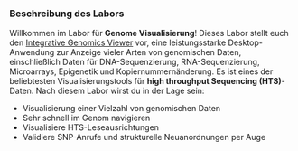 ### Beschreibung des Labors

Willkommen im Labor für **Genome Visualisierung**! Dieses Labor stellt euch den [Integrative Genomics Viewer](http://www.broadinstitute.org/igv) vor, eine leistungsstarke Desktop-Anwendung zur Anzeige vieler Arten von genomischen Daten, einschließlich Daten für DNA-Sequenzierung, RNA-Sequenzierung, Microarrays, Epigenetik und Kopiernummernänderung. Es ist eines der beliebtesten Visualisierungstools für **high throughput Sequencing (HTS)**-Daten.
Nach diesem Labor wirst du in der Lage sein:

* Visualisierung einer Vielzahl von genomischen Daten
* Sehr schnell im Genom navigieren
* Visualisiere HTS-Leseausrichtungen
* Validiere SNP-Anrufe und strukturelle Neuanordnungen per Auge


